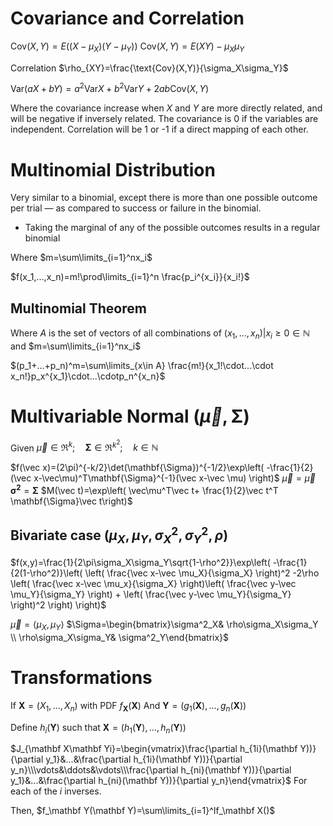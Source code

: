 # Covariance and Correlation
$\text{Cov}(X,Y)=E((X-\mu_X)(Y-\mu_Y))$
$\text{Cov}(X,Y)=E(XY)-\mu_X\mu_Y$

Correlation $\rho_{XY}=\frac{\text{Cov}(X,Y)}{\sigma_X\sigma_Y}$

$\text{Var}(aX+bY)=a^2\text{Var}X+b^2\text{Var}Y+2ab\text{Cov}(X,Y)$

Where the covariance increase when $X$ and $Y$ are more directly related, and will be negative if inversely related. The covariance is 0 if the variables are independent. Correlation will be 1 or -1 if a direct mapping of each other.

# Multinomial Distribution

Very similar to a binomial, except there is more than one possible outcome per trial ­— as compared to success or failure in the binomial.

- Taking the marginal of any of the possible outcomes results in a regular binomial

Where $m=\sum\limits_{i=1}^nx_i$

$f(x_1,...,x_n)=m!\prod\limits_{i=1}^n \frac{p_i^{x_i}}{x_i!}$

## Multinomial Theorem

Where $A$ is the set of vectors of all combinations of $(x_1,...,x_n)|x_i\ge0\in\mathbb N$ and $m=\sum\limits_{i=1}^nx_i$

$(p_1+...+p_n)^m=\sum\limits_{x\in A} \frac{m!}{x_1!\cdot...\cdot x_n!}p_x^{x_1}\cdot...\cdotp_n^{x_n}$

# Multivariable Normal $(\vec\mu,\mathbf{\Sigma})$

Given $\vec\mu\in\Re^k;\quad \mathbf{\Sigma}\in\Re^{k^2};\quad k\in\mathbb{N}$

$f(\vec x)=(2\pi)^{-k/2}\det(\mathbf{\Sigma})^{-1/2}\exp\left( -\frac{1}{2}(\vec x-\vec\mu)^T\mathbf{\Sigma}^{-1}(\vec x-\vec \mu) \right)$
$\vec\mu=\vec\mu$
$\mathbf{\sigma^2}=\mathbf{\Sigma}$
$M(\vec t)=\exp\left( \vec\mu^T\vec t+ \frac{1}{2}\vec t^T \mathbf{\Sigma}\vec t\right)$

## Bivariate case $(\mu_X,\mu_Y,\sigma^2_X,\sigma^2_Y,\rho)$

$f(x,y)=\frac{1}{2\pi\sigma_X\sigma_Y\sqrt{1-\rho^2}}\exp\left( -\frac{1}{2(1-\rho^2)}\left( \left( \frac{\vec x-\vec \mu_X}{\sigma_X} \right)^2 -2\rho \left( \frac{\vec x-\vec \mu_x}{\sigma_X} \right)\left( \frac{\vec y-\vec \mu_Y}{\sigma_Y} \right) + \left( \frac{\vec y-\vec \mu_Y}{\sigma_Y} \right)^2 \right) \right)$

$\vec\mu=\langle\mu_X,\mu_Y\rangle$
$\Sigma=\begin{bmatrix}\sigma^2_X& \rho\sigma_X\sigma_Y \\ \rho\sigma_X\sigma_Y& \sigma^2_Y\end{bmatrix}$

# Transformations

If $\mathbf X=(X_1,...,X_n)$
with PDF $f_\mathbf X(\mathbf X)$
And $\mathbf Y=(g_1(\mathbf X),...,g_n(\mathbf X))$

Define $h_i(\mathbf Y)$ such that $\mathbf X=(h_1(\mathbf Y),...,h_n(\mathbf Y))$

$J_{\mathbf X\mathbf Yi}=\begin{vmatrix}\frac{\partial h_{1i}(\mathbf Y))}{\partial y_1}&...&\frac{\partial h_{1i}(\mathbf Y))}{\partial y_n}\\\vdots&\ddots&\vdots\\\frac{\partial h_{ni}(\mathbf Y))}{\partial y_1}&...&\frac{\partial h_{ni}(\mathbf Y))}{\partial y_n}\end{vmatrix}$
For each of the $i$ inverses.

Then,
$f_\mathbf Y(\mathbf Y)=\sum\limits_{i=1}^If_\mathbf X()$
